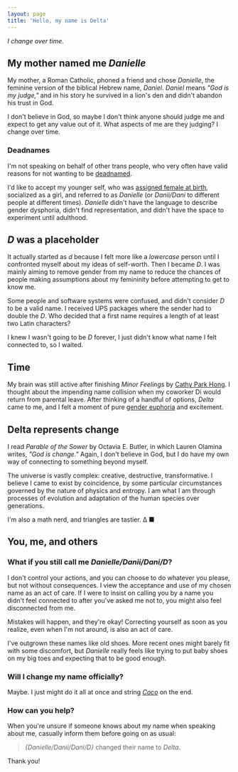 ```yaml
---
layout: page
title: 'Hello, my name is Delta'
---
```


_I change over time._

## My mother named me _Danielle_

My mother, a Roman Catholic, phoned a friend and chose _Danielle_, the feminine version of the biblical Hebrew name, _Daniel_. _Daniel_ means _"God is my judge,"_ and in his story he survived in a lion's den and didn't abandon his trust in God.

I don't believe in God, so maybe I don't think anyone should judge me and expect to get any value out of it. What aspects of me are they judging? I change over time.

### Deadnames

I'm not speaking on behalf of other trans people, who very often have valid reasons for not wanting to be [deadnamed](https://en.wikipedia.org/wiki/Deadnaming).

I'd like to accept my younger self, who was [assigned female at birth](https://lgbta.fandom.com/wiki/AFAB), socialized as a girl, and referred to as _Danielle_ (or _Danii/Dani_ to different people at different times). _Danielle_ didn't have the language to describe gender dysphoria, didn't find representation, and didn't have the space to experiment until adulthood.

## _D_ was a placeholder

It actually started as _d_ because I felt more like a _lowercase_ person until I confronted myself about my ideas of self-worth. Then I became _D_. I was mainly aiming to remove gender from my name to reduce the chances of people making assumptions about my femininity before attempting to get to know me.

Some people and software systems were confused, and didn't consider _D_ to be a valid name. I received UPS packages where the sender had to double the _D_. Who decided that a first name requires a length of at least two Latin characters?

I knew I wasn't going to be _D_ forever, I just didn't know what name I felt connected to, so I waited.

## Time

My brain was still active after finishing _Minor Feelings_ by [Cathy Park Hong](http://www.cathyparkhong.com/books). I thought about the impending name collision when my coworker Di would return from parental leave. After thinking of a handful of options, _Delta_ came to me, and I felt a moment of pure [gender euphoria](https://gender.fandom.com/wiki/Gender_Euphoria) and excitement.

## Delta represents change

I read _Parable of the Sower_ by Octavia E. Butler, in which Lauren Olamina writes, _"God is change."_ Again, I don't believe in God, but I do have my own way of connecting to something beyond myself.

The universe is vastly complex: creative, destructive, transformative. I believe I came to exist by coincidence, by some particular circumstances governed by the nature of physics and entropy. I am what I am through processes of evolution and adaptation of the human species over generations.

I'm also a math nerd, and triangles are tastier. Δ ■

## You, me, and others

### What if you still call me _Danielle/Danii/Dani/D_?

I don't control your actions, and you can choose to do whatever you please, but not without consequences. I view the acceptance and use of my chosen name as an act of care. If I were to insist on calling you by a name you didn't feel connected to after you've asked me not to, you might also feel disconnected from me.

Mistakes will happen, and they're okay! Correcting yourself as soon as you realize, even when I'm not around, is also an act of care.

I've outgrown these names like old shoes. More recent ones might barely fit with some discomfort, but _Danielle_ really feels like trying to put baby shoes on my big toes and expecting that to be good enough.

### Will I change my name officially?

Maybe. I just might do it all at once and string [_Coco_](https://alexcoco.com) on the end.

### How can you help?

When you're unsure if someone knows about my name when speaking about me, casually inform them before going on as usual:

> _{Danielle/Danii/Dani/D}_ changed their name to _Delta_.

Thank you!
